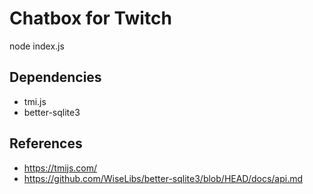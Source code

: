 # Chatbox for Twitch

node index.js

## Dependencies

- tmi.js
- better-sqlite3

##  References

- https://tmijs.com/
- https://github.com/WiseLibs/better-sqlite3/blob/HEAD/docs/api.md
